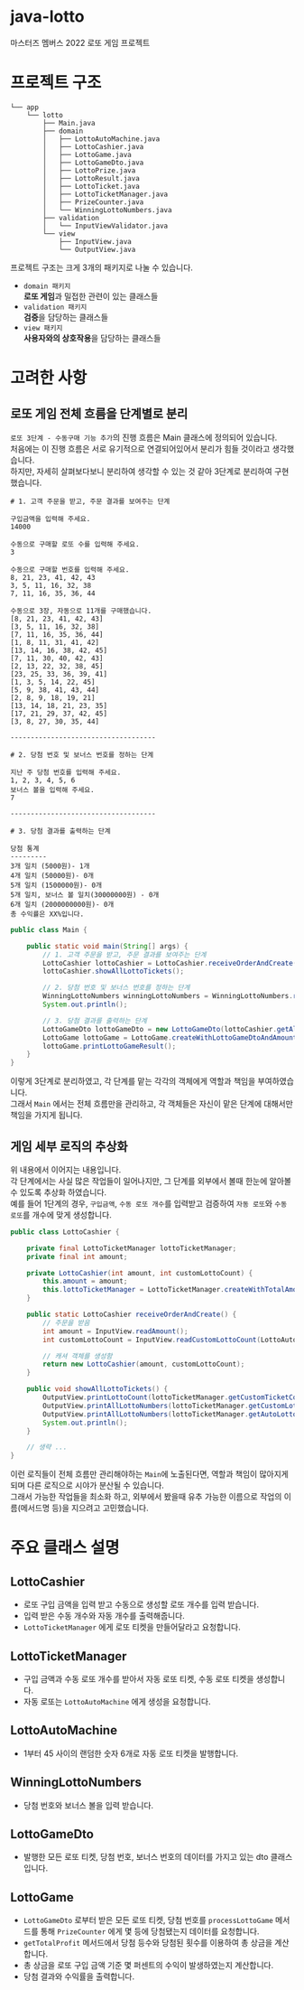 # java-lotto
마스터즈 멤버스 2022 로또 게임 프로젝트

# 프로젝트 구조

```
└── app
    └── lotto
        ├── Main.java
        ├── domain
        │   ├── LottoAutoMachine.java
        │   ├── LottoCashier.java
        │   ├── LottoGame.java
        │   ├── LottoGameDto.java
        │   ├── LottoPrize.java
        │   ├── LottoResult.java
        │   ├── LottoTicket.java
        │   ├── LottoTicketManager.java
        │   ├── PrizeCounter.java
        │   └── WinningLottoNumbers.java
        ├── validation
        │   └── InputViewValidator.java
        └── view
            ├── InputView.java
            └── OutputView.java

```

프로젝트 구조는 크게 3개의 패키지로 나눌 수 있습니다.<br>

- `domain 패키지`<br>
  **로또 게임**과 밀접한 관련이 있는 클래스들
- `validation 패키지`<br>
  **검증**을 담당하는 클래스들
- `view 패키지`<br>
  **사용자와의 상호작용**을 담당하는 클래스들

# 고려한 사항

## 로또 게임 전체 흐름을 단계별로 분리

`로또 3단계 - 수동구매 기능 추가`의 진행 흐름은 Main 클래스에 정의되어 있습니다.<br>
처음에는 이 진행 흐름은 서로 유기적으로 연결되어있어서 분리가 힘들 것이라고 생각했습니다.<br>
하지만, 자세히 살펴보다보니 분리하여 생각할 수 있는 것 같아 3단계로 분리하여 구현했습니다.<br>

```text
# 1. 고객 주문을 받고, 주문 결과를 보여주는 단계

구입금액을 입력해 주세요.
14000

수동으로 구매할 로또 수를 입력해 주세요.
3

수동으로 구매할 번호를 입력해 주세요.
8, 21, 23, 41, 42, 43
3, 5, 11, 16, 32, 38
7, 11, 16, 35, 36, 44

수동으로 3장, 자동으로 11개를 구매했습니다.
[8, 21, 23, 41, 42, 43]
[3, 5, 11, 16, 32, 38]
[7, 11, 16, 35, 36, 44]
[1, 8, 11, 31, 41, 42]
[13, 14, 16, 38, 42, 45]
[7, 11, 30, 40, 42, 43]
[2, 13, 22, 32, 38, 45]
[23, 25, 33, 36, 39, 41]
[1, 3, 5, 14, 22, 45]
[5, 9, 38, 41, 43, 44]
[2, 8, 9, 18, 19, 21]
[13, 14, 18, 21, 23, 35]
[17, 21, 29, 37, 42, 45]
[3, 8, 27, 30, 35, 44]

------------------------------------

# 2. 당첨 번호 및 보너스 번호를 정하는 단계

지난 주 당첨 번호를 입력해 주세요.
1, 2, 3, 4, 5, 6
보너스 볼을 입력해 주세요.
7

------------------------------------

# 3. 당첨 결과를 출력하는 단계

당첨 통계
---------
3개 일치 (5000원)- 1개
4개 일치 (50000원)- 0개
5개 일치 (1500000원)- 0개
5개 일치, 보너스 볼 일치(30000000원) - 0개
6개 일치 (2000000000원)- 0개
총 수익률은 XX%입니다.
```

```java
public class Main {

    public static void main(String[] args) {
        // 1. 고객 주문을 받고, 주문 결과를 보여주는 단계
        LottoCashier lottoCashier = LottoCashier.receiveOrderAndCreate();
        lottoCashier.showAllLottoTickets();

        // 2. 당첨 번호 및 보너스 번호를 정하는 단계
        WinningLottoNumbers winningLottoNumbers = WinningLottoNumbers.readWinningNumbersAndCreate();
        System.out.println();

        // 3. 당첨 결과를 출력하는 단계
        LottoGameDto lottoGameDto = new LottoGameDto(lottoCashier.getAllLottoTickets(), winningLottoNumbers);
        LottoGame lottoGame = LottoGame.createWithLottoGameDtoAndAmount(lottoGameDto, lottoCashier.getAmount());
        lottoGame.printLottoGameResult();
    }
}
```

이렇게 3단계로 분리하였고, 각 단계를 맡는 각각의 객체에게 역할과 책임을 부여하였습니다.<br>
그래서 `Main` 에서는 전체 흐름만을 관리하고, 각 객체들은 자신이 맡은 단계에 대해서만 책임을 가지게 됩니다.<br>


## 게임 세부 로직의 추상화

위 내용에서 이어지는 내용입니다.<br>
각 단계에서는 사실 많은 작업들이 일어나지만, 그 단계를 외부에서 볼때 한눈에 알아볼 수 있도록 추상화 하였습니다.<br>
예를 들어 1단계의 경우, `구입금액`, `수동 로또 개수`를 입력받고 검증하여 `자동 로또`와 `수동 로또`를 개수에 맞게 생성합니다.<br>

```java
public class LottoCashier {

    private final LottoTicketManager lottoTicketManager;
    private final int amount;

    private LottoCashier(int amount, int customLottoCount) {
        this.amount = amount;
        this.lottoTicketManager = LottoTicketManager.createWithTotalAmountAndCustomTicketCount(amount, customLottoCount);
    }

    public static LottoCashier receiveOrderAndCreate() {
        // 주문을 받음
        int amount = InputView.readAmount();
        int customLottoCount = InputView.readCustomLottoCount(LottoAutoMachine.getLottoCount(amount));

        // 캐셔 객체를 생성함
        return new LottoCashier(amount, customLottoCount);
    }

    public void showAllLottoTickets() {
        OutputView.printLottoCount(lottoTicketManager.getCustomTicketCount(), lottoTicketManager.getAutoTicketCount());
        OutputView.printAllLottoNumbers(lottoTicketManager.getCustomLottoTickets());
        OutputView.printAllLottoNumbers(lottoTicketManager.getAutoLottoTickets());
        System.out.println();
    }

    // 생략 ...
}

```

이런 로직들이 전체 흐름만 관리해야하는 `Main`에 노출된다면, 역할과 책임이 많아지게 되며 다른 로직으로 시야가 분산될 수 있습니다.<br>
그래서 가능한 작업들을 최소화 하고, 외부에서 봤을때 유추 가능한 이름으로 작업의 이름(메서드명 등)을 지으려고 고민했습니다.<br>

# 주요 클래스 설명

## LottoCashier

- 로또 구입 금액을 입력 받고 수동으로 생성할 로또 개수를 입력 받습니다.
- 입력 받은 수동 개수와 자동 개수를 출력해줍니다.
- `LottoTicketManager` 에게 로또 티켓을 만들어달라고 요청합니다.

## LottoTicketManager

- 구입 금액과 수동 로또 개수를 받아서 자동 로또 티켓, 수동 로또 티켓을 생성합니다.
- 자동 로또는 `LottoAutoMachine` 에게 생성을 요청합니다.

## LottoAutoMachine

- 1부터 45 사이의 랜덤한 숫자 6개로 자동 로또 티켓을 발행합니다.

## WinningLottoNumbers

- 당첨 번호와 보너스 볼을 입력 받습니다.

## LottoGameDto

- 발행한 모든 로또 티켓, 당첨 번호, 보너스 번호의 데이터를 가지고 있는 dto 클래스입니다.

## LottoGame

- `LottoGameDto` 로부터 받은 모든 로또 티켓, 당첨 번호를 `processLottoGame` 메서드를 통해 `PrizeCounter` 에게 몇 등에 당첨됐는지 데이터를 요청합니다.
- `getTotalProfit` 메서드에서 당첨 등수와 당첨된 횟수를 이용하여 총 상금을 계산합니다.
- 총 상금을 로또 구입 금액 기준 몇 퍼센트의 수익이 발생하였는지 계산합니다.
- 당첨 결과와 수익률을 출력합니다.
